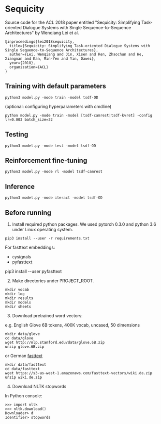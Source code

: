# Sequicity


Source code for the ACL 2018 paper entitled "Sequicity: Simplifying Task-oriented Dialogue Systems with Single Sequence-to-Sequence 
Architectures" by Wenqiang Lei et al.

```
@inproceedings{lei2018sequicity,
  title={Sequicity: Simplifying Task-oriented Dialogue Systems with Single Sequence-to-Sequence Architectures},
  author={Lei, Wenqiang and Jin, Xisen and Ren, Zhaochun and He, Xiangnan and Kan, Min-Yen and Yin, Dawei},
  year={2018},
  organization={ACL}
}
```


## Training with default parameters

```
python3 model.py -mode train -model tsdf-OD
```

(optional: configuring hyperparameters with cmdline)

```
python model.py -mode train -model [tsdf-camrest|tsdf-kvret] -config lr=0.003 batch_size=32
```

## Testing

```
python3 model.py -mode test -model tsdf-OD
```

## Reinforcement fine-tuning

```
python3 model.py -mode rl -model tsdf-camrest
```

## Inference

```
python3 model.py -mode iteract -model tsdf-OD
```

## Before running
1. Install required python packages. We used pytorch 0.3.0 and python 3.6 under Linux operating system. 
```
pip3 install --user -r requirements.txt
```

For fasttext embeddings:

* cysignals
* pyfasttext

pip3 install --user pyfasttext

2. Make directories under PROJECT_ROOT.
```
mkdir vocab
mkdir log
mkdir results
mkdir models
mkdir sheets
```

3. Download pretrained word vectors:

e.g. English Glove 6B tokens, 400K vocab, uncased, 50 dimensions
```
mkdir data/glove
cd data/glove
wget http://nlp.stanford.edu/data/glove.6B.zip
unzip glove.6B.zip
```

or German [fasttext](https://github.com/facebookresearch/fastText/blob/master/pretrained-vectors.md)

```
mkdir data/fasttext
cd data/fasttext
wget https://s3-us-west-1.amazonaws.com/fasttext-vectors/wiki.de.zip
unzip wiki.de.zip
```

4. Download NLTK stopwords

In Python console:
```
>>> import nltk
>>> nltk.download()
Downloader> d
Identifier> stopwords
```